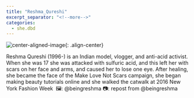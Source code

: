 ```yaml
---
title: "Reshma_Qureshi"
excerpt_separator: "<!--more-->"
categories:
  - she.dbd
---
```



![center-aligned-image](https://cdn.pixabay.com/photo/2020/10/26/16/56/man-5687861_1280.png){: .align-center}

Reshma Qureshi (1996-) is an Indian model, vlogger, and anti-acid activist. When she was 17 she was attacked with sulfuric acid, and this left her with scars on her face and arms, and caused her to lose one eye. After healing, she became the face of the Make Love Not Scars campaign, she began making beauty tutorials online and she walked the catwalk at 2016 New York Fashion Week⁠
⁠
🖼️: @beingreshma⁠
📷: repost from @beingreshma⁠
